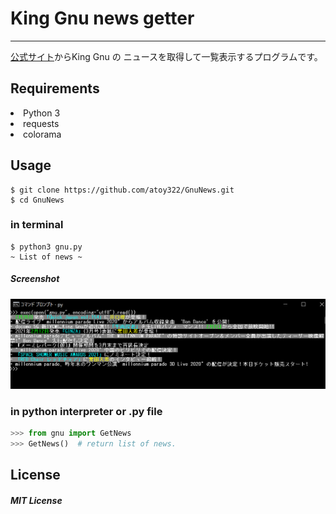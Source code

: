 # King Gnu news getter
---

[公式サイト](https://kinggnu.jp/news)からKing Gnu の ニュースを取得して一覧表示するプログラムです。

## Requirements
<li>Python 3</li>
<li>requests</li>
<li>colorama</li>

## Usage

```shell
$ git clone https://github.com/atoy322/GnuNews.git
$ cd GnuNews
```

### in terminal
```shell
$ python3 gnu.py
~ List of news ~
```

##### Screenshot
![screenshot](./screenshot/img.png)

### in python interpreter or .py file
```python
>>> from gnu import GetNews
>>> GetNews()  # return list of news.
```


## License
##### MIT License
